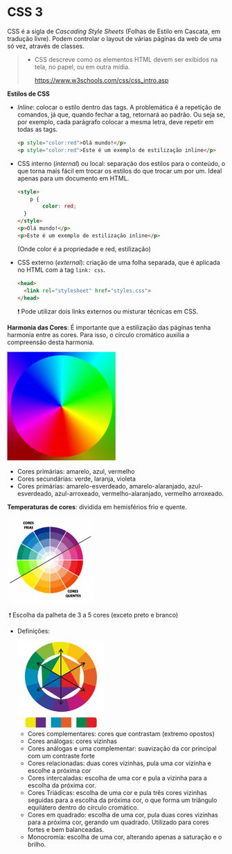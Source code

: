 # CSS 3

CSS é a sigla de *Cascading Style Sheets* (Folhas de Estilo em Cascata, em tradução livre). Podem controlar o layout de várias páginas da web de uma só vez, através de classes.

> - CSS descreve como os elementos HTML devem ser exibidos na tela, no papel, ou em outra mídia. 
>
>   https://www.w3schools.com/css/css_intro.asp

**Estilos de CSS**

- *Inline*: colocar o estilo dentro das tags. A problemática é a repetição de comandos, já que, quando fechar a tag, retornará ao padrão. Ou seja se, por exemplo, cada parágrafo colocar a mesma letra, deve repetir em todas as tags.

  ```html
  <p style="color:red">Olá mundo!</p>
  <p style="color:red">Este é um exemplo de estilização inline</p>
  ```

- CSS interno (*internal*) ou local: separação dos estilos para o conteúdo, o que torna mais fácil em trocar os estilos do que trocar um por um. Ideal apenas para um documento em HTML.

  ```html
  <style>
      p {
          color: red;
  	}
  </style>
  <p>Olá mundo!</p>
  <p>Este é um exemplo de estilização inline</p>
  ```

  (Onde color é a propriedade e red, estilização)

- CSS externo (*external*): criação de uma folha separada, que é aplicada no HTML com a tag `link: css`.

  ```html
  <head>
    <link rel="stylesheet" href="styles.css">
  </head>
  ```

  

  :exclamation: Pode utilizar dois links externos ou misturar técnicas em CSS.

**Harmonia das Cores**: É importante que a estilização das páginas tenha harmonia entre as cores. Para isso, o círculo cromático auxilia a compreensão desta harmonia. 

<img src="./circulo-cromatico.jpg" alt="Círculo Cromático" style="width: 250px;"/>



- Cores primárias: amarelo, azul, vermelho
- Cores secundárias: verde, laranja, violeta
- Cores primárias: amarelo-esverdeado, amarelo-alaranjado, azul-esverdeado, azul-arroxeado, vermelho-alaranjado, vermelho arroxeado.

**Temperaturas de cores**: dividida em hemisférios frio e quente.

<img src="./circulo-cromatico-frias-quentes.png" alt="Cores Frias e Quentes" style="width:200px;" />

​		:exclamation: Escolha da palheta de 3 a 5 cores (exceto preto e branco)

- Definições:

  <img src="./paleta-dividida.png" alt="Círculo Cromático com divisões" style="width:200px" />

  - Cores complementares: cores que contrastam (extremo opostos)
  - Cores análogas: cores vizinhas
  - Cores análogas e uma complementar: suavização da cor principal com um contraste forte
  - Cores relacionadas: duas cores vizinhas, pula uma cor vizinha e escolhe a próxima cor
  - Cores intercaladas: escolha de uma cor e pula a vizinha para a escolha da próxima cor.
  - Cores Triádicas: escolha de uma cor e pula três cores vizinhas seguidas para a escolha da próxima cor, o que forma um triângulo equilátero dentro do círculo cromático.
  - Cores em quadrado: escolha de uma cor, pula duas cores vizinhas para a próxima cor, gerando um quadrado. Utilizado para cores fortes e bem balanceadas.
  - Monocromia: escolha de uma cor, alterando apenas a saturação e o brilho.

